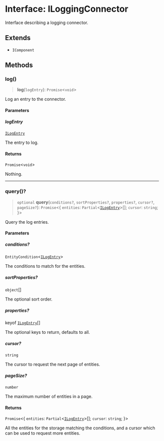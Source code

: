 # Interface: ILoggingConnector

Interface describing a logging connector.

## Extends

- `IComponent`

## Methods

### log()

> **log**(`logEntry`): `Promise`\<`void`\>

Log an entry to the connector.

#### Parameters

##### logEntry

[`ILogEntry`](ILogEntry.md)

The entry to log.

#### Returns

`Promise`\<`void`\>

Nothing.

***

### query()?

> `optional` **query**(`conditions?`, `sortProperties?`, `properties?`, `cursor?`, `pageSize?`): `Promise`\<\{ `entities`: `Partial`\<[`ILogEntry`](ILogEntry.md)\>[]; `cursor`: `string`; \}\>

Query the log entries.

#### Parameters

##### conditions?

`EntityCondition`\<[`ILogEntry`](ILogEntry.md)\>

The conditions to match for the entities.

##### sortProperties?

`object`[]

The optional sort order.

##### properties?

keyof [`ILogEntry`](ILogEntry.md)[]

The optional keys to return, defaults to all.

##### cursor?

`string`

The cursor to request the next page of entities.

##### pageSize?

`number`

The maximum number of entities in a page.

#### Returns

`Promise`\<\{ `entities`: `Partial`\<[`ILogEntry`](ILogEntry.md)\>[]; `cursor`: `string`; \}\>

All the entities for the storage matching the conditions,
and a cursor which can be used to request more entities.
